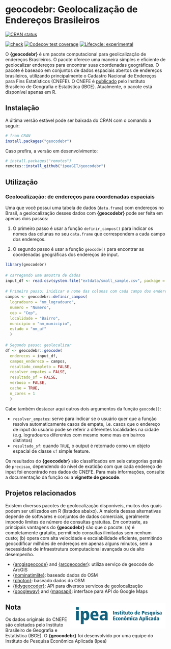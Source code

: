 
<!-- README.md is generated from README.Rmd. Please edit that file -->

# geocodebr: Geolocalização de Endereços Brasileiros

[![CRAN
status](https://www.r-pkg.org/badges/version/geocodebr)](https://CRAN.R-project.org/package=geocodebr)
<!-- [![CRAN/METACRAN Total downloads](https://cranlogs.r-pkg.org/badges/grand-total/geocodebr?color=blue)](https://CRAN.R-project.org/package=geocodebr) -->
[![check](https://github.com/ipeaGIT/geocodebr/workflows/check/badge.svg)](https://github.com/ipeaGIT/geocodebr/actions)
[![Codecov test
coverage](https://codecov.io/gh/ipeaGIT/geocodebr/branch/main/graph/badge.svg)](https://app.codecov.io/gh/ipeaGIT/geocodebr?branch=main)
[![Lifecycle:
experimental](https://lifecycle.r-lib.org/articles/figures/lifecycle-experimental.svg)](https://lifecycle.r-lib.org/articles/stages.html)

O **{geocodebr}** é um pacote computacional para geolicalização de
endereços Brasileiros. O pacote oferece uma maneira simples e eficiente
de geolocalizar endereços para encontrar suas coordenadas geográficas. O
pacote é baseado em conjuntos de dados espaciais abertos de endereços
brasileiros, utilizando principalmente o Cadastro Nacional de Endereços
para Fins Estatísticos (CNEFE). O CNEFE é
[publicado](https://www.ibge.gov.br/estatisticas/sociais/populacao/38734-cadastro-nacional-de-enderecos-para-fins-estatisticos.html)
pelo Instituto Brasileiro de Geografia e Estatística (IBGE). Atualmente,
o pacote está disponível apenas em R.

## Instalação

A última versão estável pode ser baixada do CRAN com o comando a seguir:

``` r
# from CRAN
install.packages("geocodebr")
```

Caso prefira, a versão em desenvolvimento:

``` r
# install.packages("remotes")
remotes::install_github("ipeaGIT/geocodebr")
```

## Utilização

### Geolocalização: de endereços para coordenadas espaciais

Uma que você possui uma tabela de dados (`data.frame`) com endereços no
Brasil, a geolocalização desses dados com **{geocodebr}** pode ser feita
em apenas dois passos:

1.  O primeiro passo é usar a função `definir_campos()` para indicar os
    nomes das colunas no seu `data.frame` que correspondem a cada campo
    dos endereços.

2.  O segundo passo é usar a função `geocode()` para encontrar as
    coordenadas geográficas dos endereços de input.

``` r
library(geocodebr)

# carregando uma amostra de dados
input_df <- read.csv(system.file("extdata/small_sample.csv", package = "geocodebr"))

# Primeiro passo: inidicar o nome das colunas com cada campo dos enderecos
campos <- geocodebr::definir_campos(
  logradouro = "nm_logradouro",
  numero = "Numero",
  cep = "Cep",
  localidade = "Bairro",
  municipio = "nm_municipio",
  estado = "nm_uf"
  )

# Segundo passo: geolocalizar
df <- geocodebr::geocode(
  enderecos = input_df,
  campos_endereco = campos,
  resultado_completo = FALSE,
  resolver_empates = FALSE,
  resultado_sf = FALSE,
  verboso = FALSE,
  cache = TRUE,
  n_cores = 1
  )
```

Cabe também destacar aqui outros dois argumentos da função `geocode()`:

- `resolver_empates`: serve para indicar se o usuário quer que a função
  resolva automaticamente casos de empate, i.e. casos que o endereço de
  input do usuário pode se referir a diferentes localidades na cidade
  (e.g. logradouros diferentes com mesmo nome mas em bairros distintos)
- `resultado_sf`: quando `TRUE`, o output é retornado como um objeto
  espacial de classe `sf` simple feature.

Os resultados do **{geocodebr}** são classificados em seis categorias
gerais de `precisao`, dependendo do nível de exatidão com que cada
endereço de input foi encontrado nos dados do CNEFE. Para mais
informações, consulte a documentação da função ou a **vignette de
geocode**.

## Projetos relacionados

Existem diversos pacotes de geolocalização disponíveis, muitos dos quais
podem ser utilizados em R (listados abaixo). A maioria dessas
alternativas depende de softwares e conjuntos de dados comerciais,
geralmente impondo limites de número de consultas gratuitas. Em
contraste, as principais vantagens do **{geocodebr}** são que o pacote:
(a) é completamente gratuito, permitindo consultas ilimitadas sem nenhum
custo; (b) opera com alta velocidade e escalabilidade eficiente,
permitindo geocodificar milhões de endereços em apenas alguns minutos,
sem a necessidade de infraestrutura computacional avançada ou de alto
desempenho.

- [{arcgisgeocode}](https://cran.r-project.org/package=arcgisgeocode)
  and [{arcgeocoder}](https://cran.r-project.org/package=arcgeocoder):
  utiliza serviço de geocode do ArcGIS
- [{nominatimlite}](https://cran.r-project.org/package=nominatimlite):
  baseado dados do OSM
- [{photon}](https://cran.r-project.org/package=photon): baseado dados
  do OSM
- [{tidygeocoder}](https://cran.r-project.org/package=tidygeocoder): API
  para diversos servicos de geolocalização
- [{googleway}](https://cran.r-project.org/package=googleway) and
  [{mapsapi}](https://cran.r-project.org/package=mapsapi): interface
  para API do Google Maps

## Nota <a href="https://www.ipea.gov.br"><img src="man/figures/ipea_logo.png" alt="IPEA" align="right" width="300"/></a>

Os dados originais do CNEFE são coletados pelo Instituto Brasileiro de
Geografia e Estatística (IBGE). O **{geocodebr}** foi desenvolvido por
uma equipe do Instituto de Pesquisa Econômica Aplicada (Ipea)
